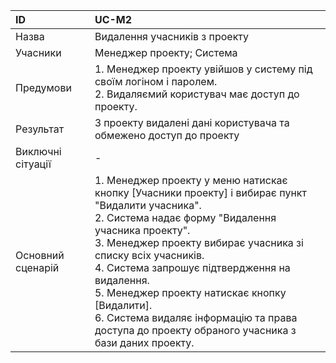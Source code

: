 | ID  | UC-M2  |
|:---|:---|
|Назва   | Видалення учасників з проекту |
|Учасники   |Менеджер проекту; Система |
|Предумови  | 1. Менеджер проекту увійшов у систему під своїм логіном і паролем.<br>2. Видаляємий користувач має доступ до проекту. |
|Результат| З проекту видалені дані користувача та обмежено доступ до проекту |
|Виключні сітуації| - |
|Основний сценарій|1. Менеджер проекту у меню натискає кнопку [Учасники проекту] і вибирає пункт "Видалити учасника".<br>2. Система надає форму "Видалення учасника проекту".<br>3. Менеджер проекту вибирає учасника зі списку всіх учасників.<br>4. Система запрошує підтвердження на видалення.<br>5. Менеджер проекту натискає кнопку [Видалити].<br>6. Система видаляє інформацію та права доступа до проекту обраного учасника з бази даних проекту.
